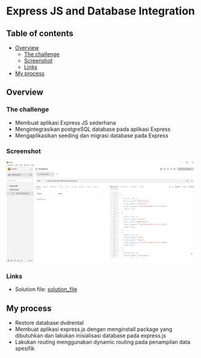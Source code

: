 # Express JS and Database Integration

## Table of contents

- [Overview](#overview)
  - [The challenge](#the-challenge)
  - [Screenshot](#screenshot)
  - [Links](#links)
- [My process](#my-process)

## Overview

### The challenge
- Membuat aplikasi Express JS sederhana
- Mengintegrasikan postgreSQL database pada aplikasi Express
- Mengaplikasikan seeding dan migrasi database pada Express

### Screenshot

![Bruno_SS](Bruno_SS.PNG)

### Links

- Solution file: [solution_file](app.js)

## My process
- Restore database dvdrental
- Membuat aplikasi express.js dengan menginstall package yang dibutuhkan dan lakukan inisialisasi database pada express.js
- Lakukan routing menggunakan dynamic routing pada penampilan data spesifik

